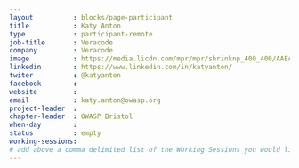 ```yaml
---
layout          : blocks/page-participant
title           : Katy Anton
type            : participant-remote
job-title       : Veracode
company         : Veracode
image           : https://media.licdn.com/mpr/mpr/shrinknp_400_400/AAEAAQAAAAAAAALrAAAAJDA0ZTkxYmIwLTZlMmMtNGRiNi04YTYzLTkxNmZhZjg5Y2JjOA.jpg
linkedin        : https://www.linkedin.com/in/katyanton/
twiter          : @katyanton
facebook        :
website         :
email           : katy.anton@owasp.org
project-leader  : 
chapter-leader  : OWASP Bristol
when-day        :
status          : empty
working-sessions:
# add above a comma delimited list of the Working Sessions you would like to attend (use the session's title)
---
```


<!-- put more details about participant here -->
